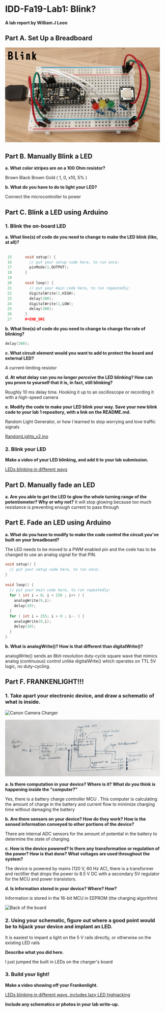 # IDD-Fa19-Lab1: Blink?

**A lab report by William J Leon**

## Part A. Set Up a Breadboard

![Blink](IMG_20190909_184206.jpg)


## Part B. Manually Blink a LED

**a. What color stripes are on a 100 Ohm resistor?**

Brown Black Brown Gold ( 1, 0, x10, 5% )
 
**b. What do you have to do to light your LED?**

Connect the microcontroller to power

## Part C. Blink a LED using Arduino

### 1. Blink the on-board LED

**a. What line(s) of code do you need to change to make the LED blink (like, at all)?**
```cpp

 15      void setup() {                                                           
 16        // put your setup code here, to run once:                              
 17        pinMode(1,OUTPUT);                                                     
 18      }                                                                        
 19                                                                               
 20      void loop() {                                                            
 21        // put your main code here, to run repeatedly:                         
 22        digitalWrite(1,HIGH);                                                  
 23        delay(300);                                                            
 24        digitalWrite(1,LOW);                                                   
 25        delay(300);                                                            
 26      }                                                                        
 27      #+END_SRC 
```

**b. What line(s) of code do you need to change to change the rate of blinking?**

```cpp
delay(300);
```

**c. What circuit element would you want to add to protect the board and external LED?**

A current-limiting resistor
 
**d. At what delay can you no longer *perceive* the LED blinking? How can you prove to yourself that it is, in fact, still blinking?**

Roughly 10 ms delay time. Hooking it up to an oscilloscope or recording it with a high-speed camera

**e. Modify the code to make your LED blink your way. Save your new blink code to your lab 1 repository, with a link on the README.md.**

Random Light Generator, or how I learned to stop worrying and love traffic signals

[RandomLights_v2.ino](https://github.com/wjl88/IDD-Fa19-Lab1/blob/master/RandomLights_v2.ino)

### 2. Blink your LED

**Make a video of your LED blinking, and add it to your lab submission.**

[LEDs blinking in different ways](https://youtu.be/faF90KuzX0E)


## Part D. Manually fade an LED

**a. Are you able to get the LED to glow the whole turning range of the potentiometer? Why or why not?**
It will stop glowing because too much resistance is preventing enough current to pass through

## Part E. Fade an LED using Arduino

**a. What do you have to modify to make the code control the circuit you've built on your breadboard?**

The LED needs to be moved to a PWM enabled pin and the code has to be changed to use an analog signal for that PIN.

```cpp
void setup() {
  // put your setup code here, to run once:
}

void loop() {
  // put your main code here, to run repeatedly:
  for ( int i = 0; i < 256 ; i++ ) {
    analogWrite(9,i);
    delay(10);
  }
  for ( int i = 255; i > 0 ; i-- ) {
    analogWrite(9,i);
    delay(10);
  }
}
```

**b. What is analogWrite()? How is that different than digitalWrite()?**

analogWrite() sends an 8bit-resolution duty-cycle square wave that mimics analog (continuous) control unlike digitalWrite() which operates on TTL 5V logic, no duty-cycling.

## Part F. FRANKENLIGHT!!!

### 1. Take apart your electronic device, and draw a schematic of what is inside. 

![Canon Camera Charger](IMG_2805.JPG)

![Block Diagram](IMG_20190910_082832__01.jpg)

**a. Is there computation in your device? Where is it? What do you think is happening inside the "computer?"**

Yes, there is a battery charge controller MCU . This computer is calculating the amount of charge in the battery and current flow to minimize charging time without damaging the battery

**b. Are there sensors on your device? How do they work? How is the sensed information conveyed to other portions of the device?**

There are internal ADC sensors for the amount of potential in the battery to determine the state of charging.

**c. How is the device powered? Is there any transformation or regulation of the power? How is that done? What voltages are used throughout the system?**

The device is powered by mains (120 V, 60 Hz AC), there is a transformer and rectifier that drops the power to 8.5 V DC with a secondary 5V regulator for the MCU and power transistors.

**d. Is information stored in your device? Where? How?**

Information is stored in the 16-bit MCU in EEPROM (the charging algorithm)

![Back of the board](IMG_2804.JPG)

### 2. Using your schematic, figure out where a good point would be to hijack your device and implant an LED.

It is easiest to impant a light on the 5 V rails directly, or otherwise on the existing LED rails

**Describe what you did here.**

I just jumped the built in LEDs on the charger's board

### 3. Build your light!

**Make a video showing off your Frankenlight.**

[LEDs blinking in different ways, includes lazy LED highjacking](https://youtu.be/faF90KuzX0E)

**Include any schematics or photos in your lab write-up.**
